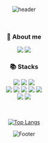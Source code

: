<div align=center>
  
  ![header](https://capsule-render.vercel.app/api?type=Cylinder&color=FBEEAC&height=90&section=header&text=🏝️Welcome🏝️&fontSize=30&fontColor=000000)
</div>
<br>

<div align=center>
  <h3>🔎 About me</h3>
</div>

<p align="center"><a href="https://seoooc2.tistory.com/"><img src="https://img.shields.io/badge/My blog-FF3366?style=flat-square&logo=GitHub Sponsors&logoColor=white&link=https://seooc2.tistory.com/"/></a>
<a href="mailto:seyun373@gmail.com"><img src="https://img.shields.io/badge/Gmail-98DFD6?style=flat-square&logo=Gmail&logoColor=white&link=mailto:seyun373@gmail.com"/></a></p>


<div align=center>
  <h3>📚 Stacks</h3>
</div>
<div align=center>
  <img src="https://img.shields.io/badge/java-007396?style=flat-square&logo=java&logoColor=white">  
  <img src="https://img.shields.io/badge/Python-3766AB?style=flat-square&logo=Python&logoColor=white"/>
  <img src="https://img.shields.io/badge/mysql-4479A1?style=flat-square&logo=mysql&logoColor=white">
  <br>
  <img src="https://img.shields.io/badge/javascript-F7DF1E?style=flat-square&logo=javascript&logoColor=white">
  <img src="https://img.shields.io/badge/jquery-0769AD?style=flat-square&logo=jquery&logoColor=white">
  <img src="https://img.shields.io/badge/html5-E34F26?style=flat-square&logo=html5&logoColor=white">
  <img src="https://img.shields.io/badge/css-1572B6?style=flat-square&logo=css3&logoColor=white">
  <img src="https://img.shields.io/badge/node.js-339933?style=flat-square&logo=Node.js&logoColor=white">
  <br>
  <img src="https://img.shields.io/badge/spring-6DB33F?style=flat-square&logo=spring&logoColor=white">
  <img src="https://img.shields.io/badge/springboot-6DB33F?style=flat-square&logo=springboot&logoColor=white"><br><br><br>

  [![Top Langs](https://github-readme-stats.vercel.app/api/top-langs/?username=Seyun-0106&layout=compact)](https://github.com/Seyun-0106/github-readme-stats)

  ![Footer](https://capsule-render.vercel.app/api?type=waving&color=91C8E4&height=150&section=footer)
</div>





